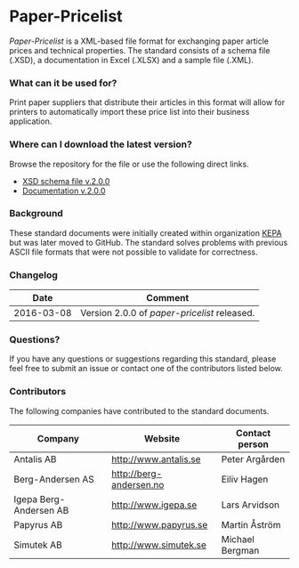 # Paper-Pricelist
_Paper-Pricelist_ is a XML-based file format for exchanging paper article prices and technical properties. The standard consists of
a schema file (.XSD), a documentation in Excel (.XLSX) and a sample file (.XML).

### What can it be used for?
Print paper suppliers that distribute their articles in this format will allow for printers to automatically
import these price list into their business application.

### Where can I download the latest version?
Browse the repository for the file or use the following direct links.
- [XSD schema file v.2.0.0](https://github.com/scppc/paper-pricelist/raw/master/V.2.0.0/schemas/kepa_edi_20.xsd?raw=true)
- [Documentation v.2.0.0](https://github.com/scppc/paper-pricelist/blob/master/V.2.0.0/docs/Specification.xlsx?raw=true)

### Background
These standard documents were initially created within organization [KEPA](https://www.kepa.nu) but was later moved to
GitHub. The standard solves problems with previous ASCII file formats that were not possible to validate for correctness.

### Changelog

| Date | Comment |
| --- | --- |
| 2016-03-08 | Version 2.0.0 of *paper-pricelist* released. |


### Questions?

If you have any questions or suggestions regarding this standard, please feel free to submit an issue or contact one of the
contributors listed below.

### Contributors

The following companies have contributed to the standard documents.

| Company | Website | Contact person |
| --- | --- | --- |
| Antalis AB | http://www.antalis.se | Peter Argården |
| Berg-Andersen AS | http://berg-andersen.no | Eiliv Hagen |
| Igepa Berg-Andersen AB | http://www.igepa.se | Lars Arvidson |
| Papyrus AB | http://www.papyrus.se | Martin Åström |
| Simutek AB | http://www.simutek.se | Michael Bergman |

